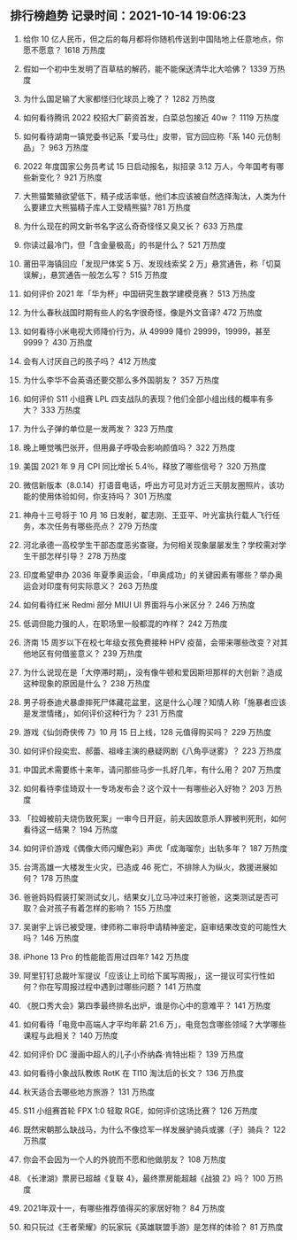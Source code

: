 
## 排行榜趋势 记录时间：2021-10-14 19:06:23
  
  1. 给你 10 亿人民币，但之后的每月都将你随机传送到中国陆地上任意地点，你愿不愿意？ 1618 万热度
    
  2. 假如一个初中生发明了百草枯的解药，能不能保送清华北大哈佛？ 1339 万热度
    
  3. 为什么国足输了大家都怪归化球员上晚了？ 1282 万热度
    
  4. 如何看待腾讯 2022 校招大厂薪资首发，白菜总包接近 40w ？ 1119 万热度
    
  5. 如何看待湖南一镇党委书记系「爱马仕」皮带，官方回应称「系 140 元仿制品」？ 963 万热度
    
  6. 2022 年度国家公务员考试 15 日启动报名，拟招录 3.12 万人，今年国考有哪些新变化？ 921 万热度
    
  7. 大熊猫繁殖欲望低下，精子成活率低，他们本应该被自然选择淘汰，人类为什么要建立大熊猫精子库人工受精熊猫? 781 万热度
    
  8. 为什么现在的网文新书名字这么奇奇怪怪又臭又长？ 633 万热度
    
  9. 你读过最冷门，但「含金量极高」的书是什么？ 521 万热度
    
  10. 莆田平海镇回应「发现尸体奖 5 万、发现线索奖 2 万」悬赏通告，称「切莫误解」，悬赏通告一般怎么写？ 515 万热度
    
  11. 如何评价 2021 年「华为杯」中国研究生数学建模竞赛？ 513 万热度
    
  12. 为什么春秋战国时期有些人的名字很奇怪，像是外文音译? 472 万热度
    
  13. 如何看待小米电视大师降价行为，从 49999 降价 29999，19999，甚至 9999？ 430 万热度
    
  14. 会有人讨厌自己的孩子吗？ 412 万热度
    
  15. 为什么李华不会英语还要交那么多外国朋友？ 357 万热度
    
  16. 如何评价 S11 小组赛 LPL 四支战队的表现？他们全部小组出线的概率有多大？ 333 万热度
    
  17. 为什么子弹的单位是一发两发？ 323 万热度
    
  18. 晚上睡觉嘴巴张开，但用鼻子呼吸会影响颜值吗？ 322 万热度
    
  19. 美国 2021 年 9 月 CPI 同比增长 5.4％，释放了哪些信号？ 320 万热度
    
  20. 微信新版本（8.0.14）打语音电话，呼出方可见对方近三天朋友圈照片，该功能的使用体验如何，你支持吗？ 301 万热度
    
  21. 神舟十三号将于 10 月 16 日发射，翟志刚、王亚平、叶光富执行载人飞行任务，本次任务有哪些亮点？ 279 万热度
    
  22. 河北承德一高校学生干部态度恶劣查寝，为何相关现象屡屡发生？学校需对学生干部怎样引导？ 278 万热度
    
  23. 印度希望申办 2036 年夏季奥运会，「申奥成功」的关键因素有哪些？举办奥运会对印度有何实际意义？ 263 万热度
    
  24. 如何看待红米 Redmi 部分 MIUI UI 界面将与小米区分？ 246 万热度
    
  25. 低调但能力强的人，在职场里一般都混的咋样？ 242 万热度
    
  26. 济南 15 周岁以下在校七年级女孩免费接种 HPV 疫苗，会带来哪些改变？对其他地区有何借鉴意义？ 239 万热度
    
  27. 为什么说现在是「大停滞时期」，没有像牛顿和爱因斯坦那样的大创新？造成这种现象的原因是什么？ 238 万热度
    
  28. 男子将泰迪犬暴虐摔死尸体藏花盆里，这是什么心理？知情人称「施暴者应该是发泄情绪」，如何评价这种行为？ 231 万热度
    
  29. 游戏《仙剑奇侠传 7》10 月 15 日上线，128 元值得购买吗？ 229 万热度
    
  30. 如何评价段奕宏、郝蕾、祖峰主演的悬疑网剧《八角亭谜雾》？ 223 万热度
    
  31. 中国武术需要练十来年，请问那些马步一扎好几年，有什么用？ 207 万热度
    
  32. 如何看待李佳琦双十一专场发布会？这个双十一有哪些必入好物？ 203 万热度
    
  33. 「拉姆被前夫烧伤致死案」一审今日开庭，前夫因故意杀人罪被判死刑，如何看待这一结果？ 194 万热度
    
  34. 如何评价游戏《偶像大师闪耀色彩》声优「成海瑠奈」出轨多年？ 187 万热度
    
  35. 台湾高雄一大楼发生火灾，已造成 46 死亡，不排除人为纵火，救援进展如何？ 178 万热度
    
  36. 爸爸妈妈假装打架测试女儿，结果女儿立马冲过来打爸爸，这类测试是否可取？会对孩子有着怎样的影响？ 155 万热度
    
  37. 吴谢宇上诉已被受理，律师称二审将申请精神鉴定，庭审结果改变的可能性大吗？ 146 万热度
    
  38. iPhone 13 Pro 的性能能否用过四年? 142 万热度
    
  39. 阿里钉钉总裁叶军提议「应该让上司给下属写周报」，这一提议可实行性如何？你在写周报过程中遇到过哪些问题？ 141 万热度
    
  40. 《脱口秀大会》第四季最终排名出炉，谁是你心中的意难平？ 141 万热度
    
  41. 如何看待「电竞中高端人才平均年薪 21.6 万」，电竞包含哪些领域？大学哪些课程与此相关？ 140 万热度
    
  42. 如何评价 DC 漫画中超人的儿子小乔纳森·肯特出柜？ 139 万热度
    
  43. 如何看待小象战队教练 RotK 在 TI10 淘汰后的长文？ 136 万热度
    
  44. 秋天适合去哪些地方旅游？ 131 万热度
    
  45. S11 小组赛首轮 FPX 1:0 轻取 RGE，如何评价这场比赛？ 126 万热度
    
  46. 既然宋朝那么缺战马，为什么不像捻军一样发展驴骑兵或骡（子）骑兵？ 122 万热度
    
  47. 你会不会因为一个人的外貌而不愿和他做朋友？ 108 万热度
    
  48. 《长津湖》票房已超越《复联 4》，最终票房能超越《战狼 2》吗？ 100 万热度
    
  49. 2021年双十一，有哪些推荐值得买的家居好物？ 84 万热度
    
  50. 和只玩过《王者荣耀》的玩家玩《英雄联盟手游》是怎样的体验？ 81 万热度
    